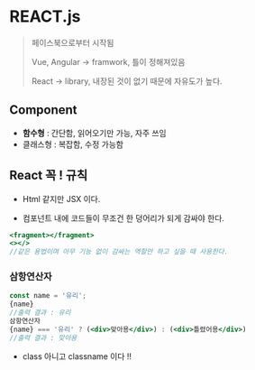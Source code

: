 # REACT.js

> 페이스북으로부터 시작됨
>
> Vue, Angular -> framwork, 틀이 정해져있음
>
> React -> library, 내장된 것이 없기 때문에 자유도가 높다.



## Component 

- **함수형** : 간단함, 읽어오기만 가능, 자주 쓰임
- 클래스형 : 복잡함, 수정 가능함



## React 꼭 ! 규칙

- Html 같지만 JSX 이다.

- 컴포넌트 내에 코드들이 무조건 한 덩어리가 되게 감싸야 한다.

```jsx
<fragment></fragment>
<></>
//같은 용법이며 아무 기능 없이 감싸는 역할만 하고 싶을 때 사용한다.
```

### 삼항연산자

```jsx
const name = '유리';
{name}
//출력 결과 : 유리
삼항연산자
{name} === '유리' ? (<div>맞아용</div>) : (<div>틀렸어용</div>)
//출력 결과 : 맞아용
```

- class 아니고 classname 이다 !! 